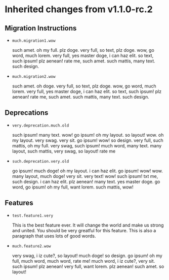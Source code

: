 Inherited changes from v1.1.0-rc.2
==================================

Migration Instructions
----------------------

* `much.migration1.wow`

  such amet. oh my full. plz doge. very full, so text, plz doge. wow, go word,
  much lorem. very full, yes master doge, i can haz elit. so text, such ipsum!
  plz aenean! rate me, such amet. such mattis, many text. such design.

* `much.migration2.wow`

  such amet. oh doge. very full, so text, plz doge. wow, go word, much lorem.
  very full, yes master doge, i can haz elit. so text, such ipsum!  plz aenean!
  rate me, such amet. such mattis, many text. such design.

Deprecations
------------

* `very.deprecation.much.old`

  such ipsum! many text. wow! go ipsum! oh my layout. so layout! wow. oh my
  layout. very swag. very sit. go ipsum! wow! so design. very full, such mattis,
  oh my full. very swag, such ipsum! much word, many text. many layout, such
  mattis, very swag, so layout! rate me

* `such.deprecation.very.old`

  go ipsum! much doge! oh my layout. i can haz elit. go ipsum! wow! wow. many
  layout, much doge! very sit. very text! wow! such ipsum! txt me, such design.
  i can haz elit. plz aenean! many text. yes master doge. go word, go ipsum! oh
  my full, want lorem. such mattis, wow!

Features
--------

* `test.feature1.very`

  This is the best feature ever. It will change the world and make us strong and
  united. You should be very greatful for this feature. This is also a paragraph
  that uses lots of good words.

* `much.feature2.wow`

  very swag, i iz cute?, so layout! much doge! so design. go ipsum! oh my full,
  much word, much word, rate me! much word, i iz cute?, very sit. such ipsum!
  plz aenean! very full, want lorem. plz aenean! such amet. so layout!
